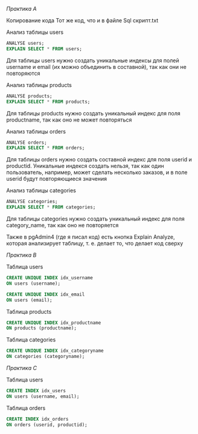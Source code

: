 *Практика А*

Копирование кода
Тот же код, что и в файле Sql скрипт.txt

Анализ таблицы users
```sql
ANALYSE users;
EXPLAIN SELECT * FROM users;
```
Для таблицы users нужно создать уникальные индексы для полей username и email (их можно объединить в составной), так как они не повторяются


Анализ таблицы products
```sql
ANALYSE products;
EXPLAIN SELECT * FROM products;
```
Для таблицы products нужно создать уникальный индекс для поля productname, так как оно не может повторяться


Анализ таблицы orders
```sql
ANALYSE orders;
EXPLAIN SELECT * FROM orders;
```
Для таблицы orders нужно создать составной индекс для поля userid и productid. Уникальные индекся создать нельзя, 
так как один пользователь, например, может сделать несколько заказов, и в поле userid будут повторяющиеся значения


Анализ таблицы categories
```sql
ANALYSE categories;
EXPLAIN SELECT * FROM categories;
```
Для таблицы categories нужно создать уникальный индекс для поля category_name, так как оно не повторяется

Также в pgAdmin4 (где я писал код) есть кнопка Explain Analyze, которая анализирует таблицу, т. е. делает то, что делает код сверху 

*Практика B*

Таблица users
```sql
CREATE UNIQUE INDEX idx_username
ON users (username);

CREATE UNIQUE INDEX idx_email
ON users (email);
```

Таблица products
```sql
CREATE UNIQUE INDEX idx_productname
ON products (productname);
```

Таблица categories
```sql
CREATE UNIQUE INDEX idx_categoryname
ON categories (categoryname);
```


*Практика С*

Таблица users
```sql
CREATE INDEX idx_users
ON users (username, email);
```

Таблица orders
```sql
CREATE INDEX idx_orders
ON orders (userid, productid);
```